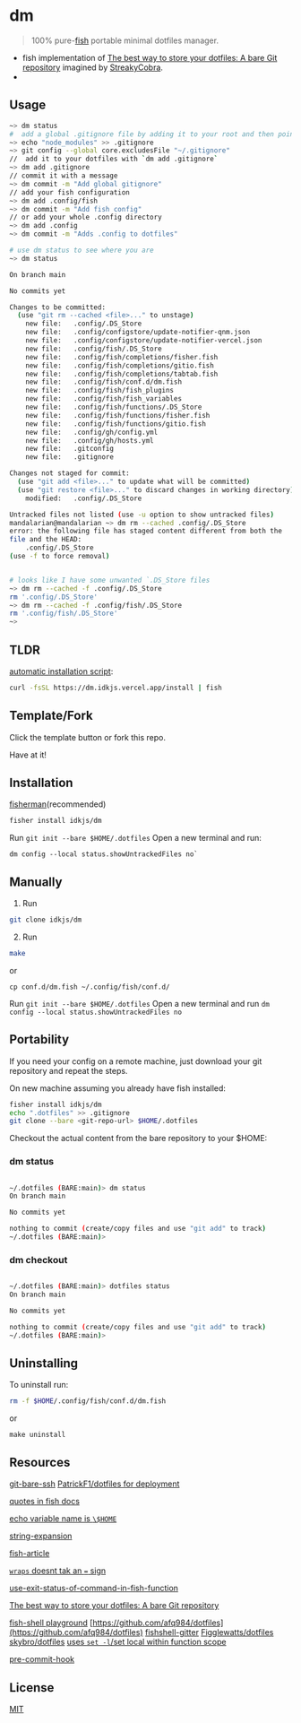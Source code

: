 

# dm

> 100% pure-<a href="https://fishshell.com" title="Portable Minimal Dotfiles ">fish</a> portable minimal dotfiles manager.

- fish implementation of [The best way to store your dotfiles: A bare Git repository](https://www.atlassian.com/git/tutorials/dotfiles) imagined by [StreakyCobra](https://news.ycombinator.com/item?id=11071754).
-
## Usage

```bash
~> dm status
#  add a global .gitignore file by adding it to your root and then pointing to it in `git config`
~> echo "node_modules" >> .gitignore
~> git config --global core.excludesFile "~/.gitignore"
//  add it to your dotfiles with `dm add .gitignore`
~> dm add .gitignore
// commit it with a message
~> dm commit -m "Add global gitignore"
// add your fish configuration
~> dm add .config/fish
~> dm commit -m "Add fish config"
// or add your whole .config directory
~> dm add .config
~> dm commit -m "Adds .config to dotfiles"
```
```bash
# use dm status to see where you are
~> dm status

On branch main

No commits yet

Changes to be committed:
  (use "git rm --cached <file>..." to unstage)
	new file:   .config/.DS_Store
	new file:   .config/configstore/update-notifier-qnm.json
	new file:   .config/configstore/update-notifier-vercel.json
	new file:   .config/fish/.DS_Store
	new file:   .config/fish/completions/fisher.fish
	new file:   .config/fish/completions/gitio.fish
	new file:   .config/fish/completions/tabtab.fish
	new file:   .config/fish/conf.d/dm.fish
	new file:   .config/fish/fish_plugins
	new file:   .config/fish/fish_variables
	new file:   .config/fish/functions/.DS_Store
	new file:   .config/fish/functions/fisher.fish
	new file:   .config/fish/functions/gitio.fish
	new file:   .config/gh/config.yml
	new file:   .config/gh/hosts.yml
	new file:   .gitconfig
	new file:   .gitignore

Changes not staged for commit:
  (use "git add <file>..." to update what will be committed)
  (use "git restore <file>..." to discard changes in working directory)
	modified:   .config/.DS_Store

Untracked files not listed (use -u option to show untracked files)
mandalarian@mandalarian ~> dm rm --cached .config/.DS_Store
error: the following file has staged content different from both the
file and the HEAD:
    .config/.DS_Store
(use -f to force removal)


# looks like I have some unwanted `.DS_Store files
~> dm rm --cached -f .config/.DS_Store
rm '.config/.DS_Store'
~> dm rm --cached -f .config/fish/.DS_Store
rm '.config/fish/.DS_Store'
~>
```

## TLDR
[automatic installation script](./scripts/dotfiles-install.fish):

```bash
curl -fsSL https://dm.idkjs.vercel.app/install | fish
```

## Template/Fork

Click the template button or fork this repo.

Have at it!

## Installation

[fisherman](https://github.com/jorgebucaran/fisher)(recommended)

```bash
fisher install idkjs/dm
```

Run `git init --bare $HOME/.dotfiles`
Open a new terminal and run:

```
dm config --local status.showUntrackedFiles no`
```
## Manually

1. Run
```bash
git clone idkjs/dm
```
2. Run
```bash
make
```
or

```
cp conf.d/dm.fish ~/.config/fish/conf.d/
```

Run `git init --bare $HOME/.dotfiles`
Open a new terminal and run `dm config --local status.showUntrackedFiles no`


## Portability

If you need your config on a remote machine, just download your git repository and repeat the steps.

On new machine assuming you already have fish installed:

```bash
fisher install idkjs/dm
echo ".dotfiles" >> .gitignore
git clone --bare <git-repo-url> $HOME/.dotfiles
```

Checkout the actual content from the bare repository to your $HOME:

### dm status
```bash

~/.dotfiles (BARE:main)> dm status
On branch main

No commits yet

nothing to commit (create/copy files and use "git add" to track)
~/.dotfiles (BARE:main)>
```
### dm checkout
```bash

~/.dotfiles (BARE:main)> dotfiles status
On branch main

No commits yet

nothing to commit (create/copy files and use "git add" to track)
~/.dotfiles (BARE:main)>
```

## Uninstalling

To uninstall run:

```bash
rm -f $HOME/.config/fish/conf.d/dm.fish
```
or
```
make uninstall
```

## Resources

[git-bare-ssh](https://gist.github.com/joahking/780877)
[PatrickF1/dotfiles for deployment](https://github.com/PatrickF1/dotfiles)

[quotes in fish docs](https://fishshell.com/docs/2.4/index.html#quotes)

[echo variable name is `\$HOME`](http://unix.stackexchange.com/questions/129084/ddg#129113)

[string-expansion](https://stackoverflow.com/questions/65132069/how-to-combine-text-with-expanded-variable-into-a-variable-expansion-in-fish)

[fish-article](https://mvolkmann.github.io/fish-article/)

[`wraps` doesnt tak an `=` sign](https://fishshell.com/docs/current/cmds/alias.html?highlight=wraps#example)

[use-exit-status-of-command-in-fish-function](https://dev.to/talha131/use-exit-status-of-command-in-fish-function-2lj1)

[The best way to store your dotfiles: A bare Git repository](https://www.atlassian.com/git/tutorials/dotfiles)

[fish-shell playground](https://rootnroll.com/d/fish-shell/)
[https://github.com/afq984/dotfiles](https://github.com/afq984/dotfiles)
[fishshell-gitter](https://gitter.im/fish-shell/fish-shell)
[Figglewatts/dotfiles](https://github.com/Figglewatts/dotfiles/blob/master/install.fish)
[skybro/dotfiles](https://github.com/sky-bro/.dotfiles/blob/master/README.md)
[uses `set -l`/set local within function scope](https://github.com/tsujamin/dotfiles/blob/main/.config/fish/functions/dotfile.fish)

[pre-commit-hook](https://github.com/gazorby/fish-git-check-id/blob/master/functions/gckid.fish)

## License

[MIT](LICENSE.md)

